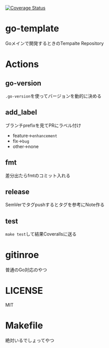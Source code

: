 [![Coverage Status](https://coveralls.io/repos/github/noritama73/repo/badge.svg?branch=master)](https://coveralls.io/github/noritama73/repo?branch=master)

# go-template

Goメインで開発するときのTempalte Repository

# Actions

## go-version

`.go-version`を使ってバージョンを動的に決める

## add_label

ブランチprefixを見てPRにラベル付け
* feature→`enhancement`
* fix→`bug`
* other→none

## fmt

差分出たらfmtのコミット入れる

## release

SemVerでタグpushするとタグを参考にNote作る

## test

`make test`して結果Coverallsに送る


# gitinroe

普通のGo対応のやつ

# LICENSE

MIT

# Makefile

絶対いるでしょってやつ

